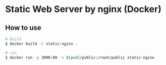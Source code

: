 # Static Web Server by nginx (Docker)

## How to use
```sh
# build
$ docker build -t static-nginx .

# run
$ docker run -p 3000:80 -v $(pwd)/public:/root/public static-nginx
```